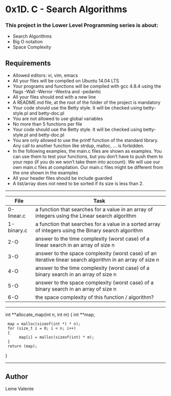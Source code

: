 # 0x1D. C - Search Algorithms

### This project in the Lower Level Programming series is about:


 * Search Algorithms
 * Big O notation
 * Space Complexity

## Requirements

 * Allowed editors: vi, vim, emacs
 * All your files will be compiled on Ubuntu 14.04 LTS
 * Your programs and functions will be compiled with gcc 4.8.4 using the flags -Wall -Werror -Wextra and -pedantic
 * All your files should end with a new line
 * A README.md file, at the root of the folder of the project is mandatory
 * Your code should use the Betty style. It will be checked using betty-style.pl and betty-doc.pl
 * You are not allowed to use global variables
 * No more than 5 functions per file
 * Your code should use the Betty style. It will be checked using betty-style.pl and betty-doc.pl
 * You are only allowed to use the printf function of the standard library. Any call to another function like strdup, malloc, … is forbidden.
 * In the following examples, the main.c files are shown as examples. You can use them to test your functions, but you don’t have to push them to your repo (if you do we won’t take them into account). We will use our own main.c files at compilation. Our main.c files might be different from the one shown in the examples
 * All your header files should be include guarded
 * A list/array does not need to be sorted if its size is less than 2.

---
File|Task
---|---
0-linear.c | a function that searches for a value in an array of integers using the Linear search algorithm
1-binary.c | a function that searches for a value in a sorted array of integers using the Binary search algorithm
2-O | answer to the time complexity (worst case) of a linear search in an array of size n
3-O | answer to the space complexity (worst case) of an iterative linear search algorithm in an array of size n
4-O | answer to the time complexity (worst case) of a binary search in an array of size n
5-O | answer to the space complexity (worst case) of a binary search in an array of size n
6-O | the space complexity of this function / algorithm?

---

int **allocate_map(int n, int m)
{
     int **map;

     map = malloc(sizeof(int *) * n);
     for (size_t i = 0; i < n; i++)
     {
          map[i] = malloc(sizeof(int) * m);
     }
     return (map);
}

---

## Author
Leine Valente
